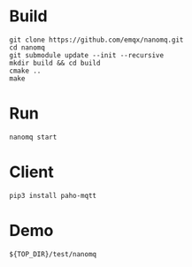 # Build

    git clone https://github.com/emqx/nanomq.git
    cd nanomq
    git submodule update --init --recursive
    mkdir build && cd build
    cmake ..
    make

# Run

    nanomq start

# Client

    pip3 install paho-mqtt

# Demo

    ${TOP_DIR}/test/nanomq
